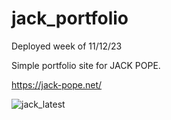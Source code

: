 # jack_portfolio

Deployed week of 11/12/23

Simple portfolio site for JACK POPE. 

https://jack-pope.net/

![jack_latest](https://github.com/jwilliampope/jack_portfolio/assets/57918947/5caddd55-e8a9-4b93-8903-ba3ba92128ec)
